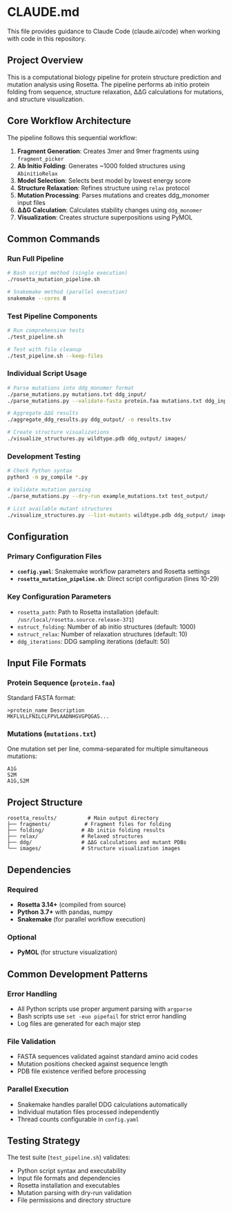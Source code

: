# CLAUDE.md

This file provides guidance to Claude Code (claude.ai/code) when working with code in this repository.

## Project Overview

This is a computational biology pipeline for protein structure prediction and mutation analysis using Rosetta. The pipeline performs ab initio protein folding from sequence, structure relaxation, ΔΔG calculations for mutations, and structure visualization.

## Core Workflow Architecture

The pipeline follows this sequential workflow:

1. **Fragment Generation**: Creates 3mer and 9mer fragments using `fragment_picker`
2. **Ab Initio Folding**: Generates ~1000 folded structures using `AbinitioRelax`
3. **Model Selection**: Selects best model by lowest energy score
4. **Structure Relaxation**: Refines structure using `relax` protocol
5. **Mutation Processing**: Parses mutations and creates ddg_monomer input files
6. **ΔΔG Calculation**: Calculates stability changes using `ddg_monomer`
7. **Visualization**: Creates structure superpositions using PyMOL

## Common Commands

### Run Full Pipeline
```bash
# Bash script method (single execution)
./rosetta_mutation_pipeline.sh

# Snakemake method (parallel execution)
snakemake --cores 8
```

### Test Pipeline Components  
```bash
# Run comprehensive tests
./test_pipeline.sh

# Test with file cleanup
./test_pipeline.sh --keep-files
```

### Individual Script Usage
```bash
# Parse mutations into ddg_monomer format
./parse_mutations.py mutations.txt ddg_input/
./parse_mutations.py --validate-fasta protein.faa mutations.txt ddg_input/

# Aggregate ΔΔG results
./aggregate_ddg_results.py ddg_output/ -o results.tsv

# Create structure visualizations  
./visualize_structures.py wildtype.pdb ddg_output/ images/
```

### Development Testing
```bash
# Check Python syntax
python3 -m py_compile *.py

# Validate mutation parsing
./parse_mutations.py --dry-run example_mutations.txt test_output/

# List available mutant structures
./visualize_structures.py --list-mutants wildtype.pdb ddg_output/ images/
```

## Configuration

### Primary Configuration Files
- **`config.yaml`**: Snakemake workflow parameters and Rosetta settings
- **`rosetta_mutation_pipeline.sh`**: Direct script configuration (lines 10-29)

### Key Configuration Parameters
- `rosetta_path`: Path to Rosetta installation (default: `/usr/local/rosetta.source.release-371`)
- `nstruct_folding`: Number of ab initio structures (default: 1000)
- `nstruct_relax`: Number of relaxation structures (default: 10) 
- `ddg_iterations`: DDG sampling iterations (default: 50)

## Input File Formats

### Protein Sequence (`protein.faa`)
Standard FASTA format:
```
>protein_name Description
MKFLVLLFNILCLFPVLAADNHGVGPQGAS...
```

### Mutations (`mutations.txt`)
One mutation set per line, comma-separated for multiple simultaneous mutations:
```
A1G
S2M
A1G,S2M
```

## Project Structure

```
rosetta_results/          # Main output directory
├── fragments/           # Fragment files for folding
├── folding/            # Ab initio folding results  
├── relax/              # Relaxed structures
├── ddg/                # ΔΔG calculations and mutant PDBs
└── images/             # Structure visualization images
```

## Dependencies

### Required
- **Rosetta 3.14+** (compiled from source)
- **Python 3.7+** with pandas, numpy
- **Snakemake** (for parallel workflow execution)

### Optional  
- **PyMOL** (for structure visualization)

## Common Development Patterns

### Error Handling
- All Python scripts use proper argument parsing with `argparse`
- Bash scripts use `set -euo pipefail` for strict error handling
- Log files are generated for each major step

### File Validation
- FASTA sequences validated against standard amino acid codes
- Mutation positions checked against sequence length
- PDB file existence verified before processing

### Parallel Execution
- Snakemake handles parallel DDG calculations automatically
- Individual mutation files processed independently
- Thread counts configurable in `config.yaml`

## Testing Strategy

The test suite (`test_pipeline.sh`) validates:
- Python script syntax and executability
- Input file formats and dependencies
- Rosetta installation and executables
- Mutation parsing with dry-run validation
- File permissions and directory structure